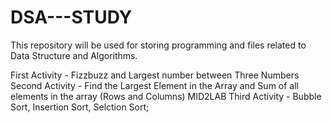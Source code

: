 # DSA---STUDY
This repository will be used for storing programming and files related to Data Structure and Algorithms.

First Activity - Fizzbuzz and Largest number between Three Numbers
Second Activity - Find the Largest Element in the Array and  Sum of all elements in the array (Rows and Columns) MID2LAB
Third Activity - Bubble Sort, Insertion Sort, Selction Sort;
